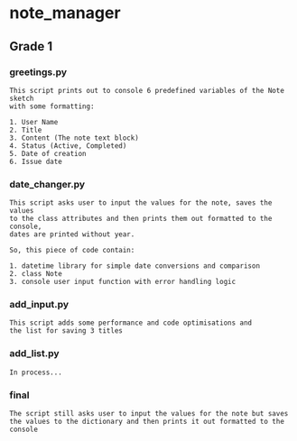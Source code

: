 # note_manager
## Grade 1
### greetings.py
    This script prints out to console 6 predefined variables of the Note sketch
    with some formatting:

    1. User Name
    2. Title
    3. Content (The note text block)
    4. Status (Active, Completed)
    5. Date of creation
    6. Issue date
### date_changer.py
    This script asks user to input the values for the note, saves the values
    to the class attributes and then prints them out formatted to the console,
    dates are printed without year.

    So, this piece of code contain:

    1. datetime library for simple date conversions and comparison
    2. class Note
    3. console user input function with error handling logic
### add_input.py
    This script adds some performance and code optimisations and 
    the list for saving 3 titles
### add_list.py
    In process...
### final
    The script still asks user to input the values for the note but saves 
    the values to the dictionary and then prints it out formatted to the console